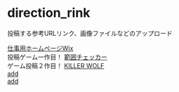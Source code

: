 # direction_rink
投稿する参考URLリンク、画像ファイルなどのアップロード

[仕事用ホームページWix](https://175b005gp12.wixsite.com/ishidukispage)  
投稿ゲーム一作目！ [範囲チェッカー](https://unityroom.com/games/runa_space_1/webgl)  
ゲーム投稿２作目！ [KILLER WOLF](https://175b005.github.io/WebGL/)  
[add]()  
[add]()  
